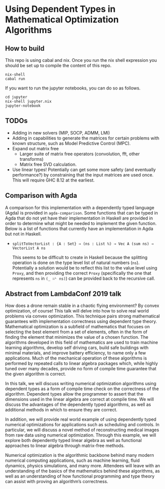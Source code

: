 # Using Dependent Types in Mathematical Optimization Algorithms

## How to build

This repo is using cabal and nix. Once you run the nix shell expression you
should be set up to compile the content of this repo.

```
nix-shell
cabal run
```

If you want to run the jupyter notebooks, you can do so as follows.

```
cd jupyter
nix-shell jupyter.nix
jupyter-notebook
```


## TODOs

- Adding in new solvers (MIP, SOCP, ADMM, LMI)
- Adding in capabilities to generate the matrices for certain problems with
  known structure, such as Model Predictive Control (MPC).
- Expand out matrix free 
  - Larger suite of matrix free operators (convolution, fft, other transforms)
  - Matrix free SVD calculation.
- Use linear types! Potentially can get some more safety (and eventually
  performance?) by constraining that the input matrices are used once. This
  will require GHC 8.12 at the earliest.


## Comparison with Agda

A comparison for this implementation with a dependently typed language (Agda)
is provided in `agda-comparison`. Some functions that can be typed in Agda that
do not yet have their implementation in Haskell are provided in order to
determine what might be needed to implement the given function. Below is a list
of functions that currently have an implementation in Agda but not in Haskell.

- `splitToVectorList : {A : Set} → (ns : List ℕ) → Vec A (sum ns) → VectorList A ns`

   This seems to be difficult to create in Haskell because the splitting
   operation is done on the type level list of natural numbers (`ns`).
   Potentially a solution would be to reflect this list to the value level
   using `Proxy`, and then providing the correct `Proxy` (specifically the one
   that represents `ns` in `(_ ∷ᴸ ns)`) can be provided back to the recursive
   call.


## Abstract from LambdaConf 2019 talk

How does a drone remain stable in a chaotic flying environment? By convex
optimization, of course! This talk will delve into how to solve real world
problems via convex optimization. This technique pairs strong mathematical
guarantees with implementation correctness using dependent type theory.
Mathematical optimization is a subfield of mathematics that focuses on selecting
the best element from a set of elements, often in the form of finding the
element that minimizes the value of a chosen function. The algorithms developed
in this field of mathematics are used to train machine learning algorithms,
develop self driving cars, build safe buildings with minimal materials, and
improve battery efficiency, to name only a few applications. Much of the
mechanical operation of these algorithms is performed by repeated calls to
linear algebra packages which, while highly tuned over many decades, provide no
form of compile time guarantee that the given algorithm is correct.

In this talk, we will discuss writing numerical optimization algorithms using
dependent types as a form of compile time check on the correctness of the
algorithm. Dependent types allow the programmer to assert that the dimensions
used in the linear algebra are correct at compile time. We will discuss the
advantages of the dependently typed algorithms, as well as additional methods in
which to ensure they are correct.

In addition, we will provide real world example of using dependently typed
numerical optimizations for applications such as scheduling and controls. In
particular, we will discuss a novel method of reconstructing medical images from
raw data using numerical optimization. Through this example, we will explore
both dependently typed linear algebra as well as functional approaches to linear
algebra through matrix-free methods.

Numerical optimization is the algorithmic backbone behind many modern numerical
computing applications, such as machine learning, fluid dynamics, physics
simulations, and many more. Attendees will leave with an understanding of the
basics of the mathematics behind these algorithms, as well as an understanding
of how functional programming and type theory can assist with proving an
algorithm’s correctness.

